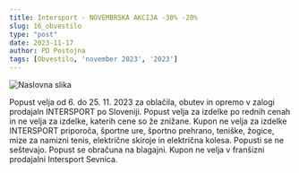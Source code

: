 ```yaml
---
title: Intersport - NOVEMBRSKA AKCIJA -30% -20%
slug: 16_obvestilo
type: "post"
date: 2023-11-17
author: PD Postojna
tags: [Obvestilo, 'november 2023', '2023']
---
```




![Naslovna slika](/img/posts/kupon-intersport.png)

Popust velja od 6. do 25. 11. 2023 za oblačila, obutev in opremo v zalogi prodajaln INTERSPORT po Sloveniji. Popust velja za izdelke po rednih cenah in ne velja za izdelke, katerih cene so že znižane. Kupon ne velja za izdelke INTERSPORT priporoča, športne ure, športno prehrano, teniške, žogice, mize za namizni tenis, električne skiroje in električna kolesa. Popusti se ne seštevajo. Popust se obračuna na blagajni. Kupon ne velja v franšizni prodajalni Intersport Sevnica.